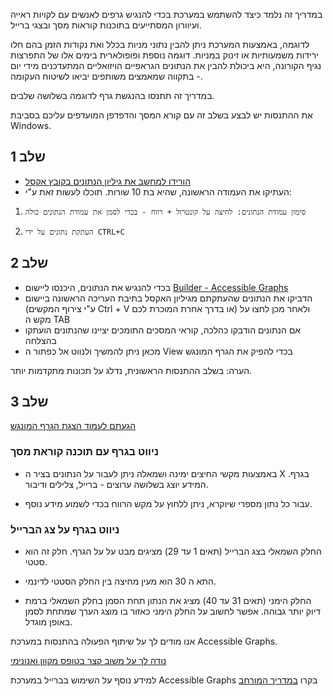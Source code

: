 במדריך זה נלמד כיצד להשתמש במערכת בכדי להנגיש גרפים לאנשים עם לקויות ראייה ועיוורון המסתייעים בתוכנות קוראות מסך ובצגי ברייל.

לדוגמה, באמצעות המערכת ניתן להבין נתוני מניות בכלל ואת נקודות הזמן בהם חלו ירידות משמעותיות או זינוק במניות. דוגמה נוספת ופופולארית בימים אלו של התפרצות נגיף הקורונה, היא ביכולת להבין את הנתונים הגראפיים הויזואליים המתעדכנים מידי יום - בתקווה שמאמצים משותפים יביאו לשיטוח העקומה.

במדריך זה תתנסו בהנגשת גרף לדוגמה בשלושה שלבים.

את ההתנסות יש לבצע בשלב זה עם קורא המסך והדפדפן המועדפים עליכם בסביבת Windows.

## שלב 1

 * [הורידו למחשב את גיליון הנתונים בקובץ אקסל](http://accessiblegraphs.org/assets/tutorial_data.xlsx)
 * העתיקו את העמודה הראשונה, שהיא בת 10 שורות. תוכלו לעשות זאת ע"י:
  1.     סימון עמודת הנתונים: לחיצה על קונטרול + רווח - בכדי לסמן את עמודת הנתונים כולה
  1.     העתקת נתונים על ידי CTRL+C

## שלב 2
 * בכדי להנגיש את הנתונים, היכנסו ליישום [Builder - Accessible Graphs](https://accessiblegraphs.org/builder/index.html)
 * הדביקו את הנתונים שהעתקתם מגיליון האקסל בתיבת העריכה הראשונה ביישום (ע"י צירוף המקשים Ctrl + V או בדרך אחרת המוכרת לכם) ולאחר מכן לחצו על מקש ה TAB
 * אם הנתונים הודבקו כהלכה, קוראי המסכים התומכים יציינו שהנתונים הועתקו בהצלחה 
 * מכאן ניתן להמשיך ולנווט אל כפתור ה View  בכדי להפיק את הגרף המונגש

  הערה: בשלב ההתנסות הראשונית, נדלג על תכונות מתקדמות יותר.

## שלב 3
[הגעתם לעמוד הצגת הגרף המונגש](https://accessiblegraphs.org/view/index.html?data=0%090%0920%0960%09100%09100%0960%0920%090%090&minValue=0&maxValue=100&instrumentType=synthesizer&ttsName=Google%20US%20English)

### ניווט בגרף עם תוכנה קוראת מסך
 * באמצעות מקשי החיצים ימינה ושמאלה ניתן לעבור על הנתונים בציר ה X בגרף. המידע יוצג בשלושה ערוצים - ברייל, צלילים ודיבור.

 * עבור כל נתון מספרי שיוקרא, ניתן ללחוץ על מקש הרווח בכדי לשמוע מידע נוסף.

### ניווט בגרף על צג הברייל
 * החלק השמאלי בצג הברייל (תאים 1 עד 29) מציגים מבט על על הגרף. חלק זה הוא סטטי.

 * התא ה 30 הוא מעין מחיצה בין החלק הסטטי לדינמי.

 * החלק הימני (תאים 31 עד 40) מציג את הנתון תחת הסמן בחלק השמאלי ברמת דיוק יותר גבוהה. אפשר לחשוב על החלק הימני כאזור בו מוצג הערך שמתחת לסמן באופן מוגדל.

אנו מודים לך על שיתוף הפעולה בהתנסות במערכת Accessible Graphs.

[נודה לך על משוב קצר בטופס מקוון ואנונימי](https://docs.google.com/forms/d/e/1FAIpQLSfaYX_axRDfrM_BCRNiwsQMA5PHyPG_gkLeUyNZJXCSdbCILg/viewform)

למידע נוסף על השימוש בברייל במערכת Accessible Graphs בקרו [במדריך המורחב](tutorial_braille_he.html)
